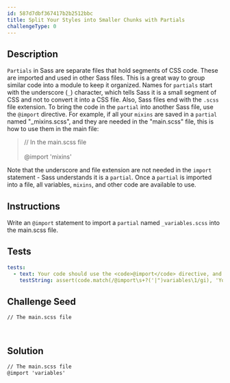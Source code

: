 ```yaml
---
id: 587d7dbf367417b2b2512bbc
title: Split Your Styles into Smaller Chunks with Partials
challengeType: 0
---
```


## Description
<section id='description'>
<code>Partials</code> in Sass are separate files that hold segments of CSS code. These are imported and used in other Sass files. This is a great way to group similar code into a module to keep it organized.
Names for <code>partials</code> start with the underscore (<code>_</code>) character, which tells Sass it is a small segment of CSS and not to convert it into a CSS file. Also, Sass files end with the <code>.scss</code> file extension. To bring the code in the <code>partial</code> into another Sass file, use the <code>@import</code> directive.
For example, if all your <code>mixins</code> are saved in a <code>partial</code> named "_mixins.scss", and they are needed in the "main.scss" file, this is how to use them in the main file:
<blockquote>// In the main.scss file<br><br>@import 'mixins'</blockquote>
Note that the underscore and file extension are not needed in the <code>import</code> statement - Sass understands it is a <code>partial</code>. Once a <code>partial</code> is imported into a file, all variables, <code>mixins</code>, and other code are available to use.
</section>

## Instructions
<section id='instructions'>
Write an <code>@import</code> statement to import a <code>partial</code> named <code>_variables.scss</code> into the main.scss file.
</section>

## Tests
<section id='tests'>

```yml
tests:
  - text: Your code should use the <code>@import</code> directive, and should not include the underscore in the file name.
    testString: assert(code.match(/@import\s+?('|")variables\1/gi), 'Your code should use the <code>@import</code> directive, and should not include the underscore in the file name.');

```

</section>

## Challenge Seed
<section id='challengeSeed'>

<div id='html-seed'>

```html
// The main.scss file




```

</div>



</section>

## Solution
<section id='solution'>

```html
// The main.scss file
@import 'variables'
```
</section>
